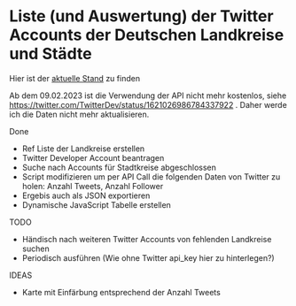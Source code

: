 # Liste (und Auswertung) der Twitter Accounts der Deutschen Landkreise und Städte

Hier ist der [aktuelle Stand](https://entorb.github.io/twitter-gov-accounts/index.html) zu finden

Ab dem 09.02.2023 ist die Verwendung der API nicht mehr kostenlos, siehe https://twitter.com/TwitterDev/status/1621026986784337922 . Daher werde ich die Daten nicht mehr aktualisieren.

Done
* Ref Liste der Landkreise erstellen
* Twitter Developer Account beantragen
* Suche nach Accounts für Stadtkreise abgeschlossen
* Script modifizieren um per API Call die folgenden Daten von Twitter zu holen: Anzahl Tweets, Anzahl Follower
* Ergebis auch als JSON exportieren
* Dynamische JavaScript Tabelle erstellen

TODO
* Händisch nach weiteren Twitter Accounts von fehlenden Landkreise suchen
* Periodisch ausführen (Wie ohne Twitter api_key hier zu hinterlegen?)

IDEAS
* Karte mit Einfärbung entsprechend der Anzahl Tweets
